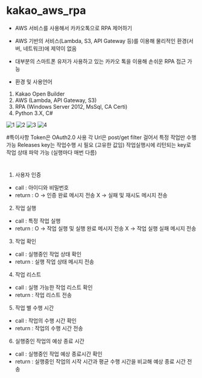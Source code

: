 # kakao_aws_rpa
- AWS 서비스를 사용해서 카카오톡으로 RPA 제어하기
- AWS 기반의 서비스(Lambda, S3, API Gateway 등)를 이용해 물리적인 환경(서버, 네트워크)에 제약이 없음
- 대부분의 스마트폰 유저가 사용하고 있는 카카오 톡을 이용해 손쉬운 RPA 접근 가능

- 환경 및 사용언어
1. Kakao Open Builder
2. AWS (Lambda, API Gateway, S3)
3. RPA (Windows Server 2012, MsSql, CA Certi)
4. Python 3.X, C#


![1](https://user-images.githubusercontent.com/85280844/147725776-f14e29ea-150d-4a51-ae63-d450bba8b556.PNG)
![2](https://user-images.githubusercontent.com/85280844/147725782-42891d30-c747-4914-8254-ee66e91fd213.PNG)
![3](https://user-images.githubusercontent.com/85280844/147725790-1138ca7d-686e-4856-a780-adc1edc94ce9.PNG)
![4](https://user-images.githubusercontent.com/85280844/147725795-d6f257b3-25d2-4fec-85dd-65050663c336.PNG)


#특이사항
Token은 OAuth2.0 사용
각 Url은 post/get filter 걸어서 특정 작업만 수행 가능
Releases key는 작업수행 시 필요 (고유한 값임)
작업실행시에 리턴되는 key로 작업 상태 파악 가능 (실행마다 매번 다름)


#
1. 사용자 인증
  - call : 아이디와 비밀번호
  - return  : O -> 인증 완료 메시지 전송
                X -> 실패 및 재시도 메시지 전송

2. 작업 실행
  - call : 특정 작업 실행
  - return : O -> 작업 실행 및 실행 완료 메시지 전송
               X -> 작업 실행 실패 메시지 전송

3. 작업 확인
  - call : 실행중인 작업 상태 확인
  - return  : 실행 작업 상태 메시지 전송

4. 작업 리스트
  - call : 실행 가능한 작업 리스트 확인
  - return : 작업 리스트 전송

5. 작업 별 수행 시간
  - call : 작업의 수행 시간 확인
  - return : 작업의 수행 시간 전송

6. 실행중인 작업의 예상 종료 시간
  - call : 실행중인 작업 예상 종료시간 확인
  - return : 실행중인 작업의 시작 시간과 평균 수행 시간을 비교해 예상 종료 시간 전송

